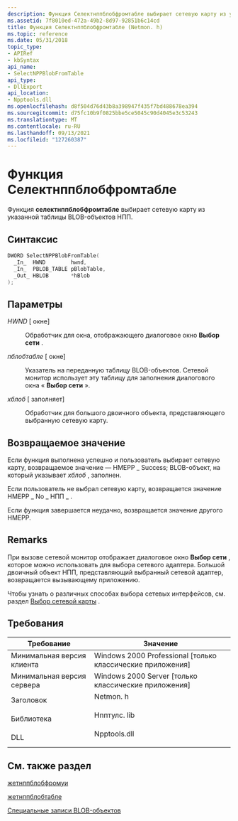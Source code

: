 ```yaml
---
description: Функция Селектнппблобфромтабле выбирает сетевую карту из указанной таблицы BLOB-объектов НПП.
ms.assetid: 7f8010ed-472a-49b2-8d97-92851b6c14cd
title: Функция Селектнппблобфромтабле (Netmon. h)
ms.topic: reference
ms.date: 05/31/2018
topic_type:
- APIRef
- kbSyntax
api_name:
- SelectNPPBlobFromTable
api_type:
- DllExport
api_location:
- Npptools.dll
ms.openlocfilehash: d8f504d76d43b8a398947f435f7bd488678ea394
ms.sourcegitcommit: d75fc10b9f0825bbe5ce5045c90d4045e3c53243
ms.translationtype: MT
ms.contentlocale: ru-RU
ms.lasthandoff: 09/13/2021
ms.locfileid: "127260387"
---
```

# <a name="selectnppblobfromtable-function"></a>Функция Селектнппблобфромтабле

Функция **селектнппблобфромтабле** выбирает сетевую карту из указанной таблицы BLOB-объектов НПП.

## <a name="syntax"></a>Синтаксис


```C++
DWORD SelectNPPBlobFromTable(
  _In_  HWND        hwnd,
  _In_  PBLOB_TABLE pBlobTable,
  _Out_ HBLOB       *hBlob
);
```



## <a name="parameters"></a>Параметры

<dl> <dt>

*HWND* \[ окне\]
</dt> <dd>

Обработчик для окна, отображающего диалоговое окно **Выбор сети** .

</dd> <dt>

*пблобтабле* \[ окне\]
</dt> <dd>

Указатель на переданную таблицу BLOB-объектов. Сетевой монитор использует эту таблицу для заполнения диалогового окна « **Выбор сети** ».

</dd> <dt>

*хблоб* \[ заполняет\]
</dt> <dd>

Обработчик для большого двоичного объекта, представляющего выбранную сетевую карту.

</dd> </dl>

## <a name="return-value"></a>Возвращаемое значение

Если функция выполнена успешно и пользователь выбирает сетевую карту, возвращаемое значение — НМЕРР \_ Success; BLOB-объект, на который указывает *хблоб* , заполнен.

Если пользователь не выбрал сетевую карту, возвращается значение НМЕРР \_ No \_ НПП \_ .

Если функция завершается неудачно, возвращается значение другого НМЕРР.

## <a name="remarks"></a>Remarks

При вызове сетевой монитор отображает диалоговое окно **Выбор сети** , которое можно использовать для выбора сетевого адаптера. Большой двоичный объект НПП, представляющий выбранный сетевой адаптер, возвращается вызывающему приложению.

Чтобы узнать о различных способах выбора сетевых интерфейсов, см. раздел [Выбор сетевой карты](selecting-a-network-interface-card.md) .

## <a name="requirements"></a>Требования



| Требование | Значение |
|-------------------------------------|-----------------------------------------------------------------------------------------|
| Минимальная версия клиента<br/> | Windows 2000 Professional \[только классические приложения\]<br/>                              |
| Минимальная версия сервера<br/> | Windows 2000 Server \[только классические приложения\]<br/>                                    |
| Заголовок<br/>                   | <dl> <dt>Netmon. h</dt> </dl>     |
| Библиотека<br/>                  | <dl> <dt>Нпптулс. lib</dt> </dl> |
| DLL<br/>                      | <dl> <dt>Npptools.dll</dt> </dl> |



## <a name="see-also"></a>См. также раздел

<dl> <dt>

[жетнппблобфромуи](getnppblobfromui.md)
</dt> <dt>

[жетнппблобтабле](getnppblobtable.md)
</dt> <dt>

[Специальные записи BLOB-объектов](special-blob-entries.md)
</dt> </dl>

 

 





